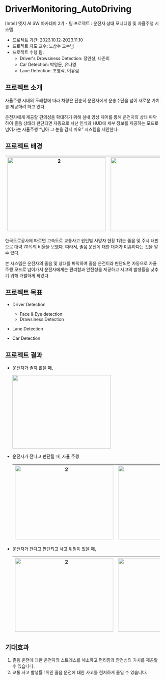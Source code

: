 # DriverMonitoring_AutoDriving
[Intel] 엣지 AI SW 아카데미 2기 - 팀 프로젝트 : 운전자 상태 모니터링 및 자율주행 시스템

* 프로젝트 기간: 2023.10.12-2023.11.10
* 프로젝트 지도 교수: 노상수 교수님
* 프로젝트 수행 팀:
  * Driver's Drowsiness Detection: 정인성, 나준희
  * Car Detection: 박영문, 유나영
  * Lane Detection: 조영식, 이유림

프로젝트 소개
---
자율주행 시대의 도래함에 따라 차량은 단순히 운전자에게 운송수단을 넘어 새로운 가치를 제공하려 하고 있다. 

운전자에게 제공할 편의성을 확대하기 위해 실내 영상 제어를 통해 운전자의 상태 파악하여 졸음 상태라 판단되면 자동으로 차선 인식과 HUD에 세부 정보를 제공하는 모드로 넘어가는 자율주행 “님아 그 눈을 감지 마오” 시스템을 제안한다.

프로젝트 배경
---

<img src=https://github.com/66yurimi99/DriverMonitoring_AutoDriving/assets/86766617/978d3f75-9765-4157-84fa-57123db496e2 alt="2" style="width: 320px; height: 240px;"> | <img src=https://github.com/66yurimi99/DriverMonitoring_AutoDriving/assets/86766617/f380734e-a15b-4204-8f39-48387e142ac3 alt="1" style="width: 320px; height: 240px;">
--- | --- |

 한국도로공사에 따르면 고속도로 교통사고 원인별 사망자 현황 1위는 졸음 및 주시 태만으로 대략 70%의 비율을 보였다. 따라서, 졸음 운전에 대한 대처가 미흡하다는 것을 알 수 있다. 
 
 본 시스템은 운전자의 졸음 및 상태를 파악하여 졸음 운전이라 판단되면 자동으로 자율 주행 모드로 넘어가서 운전자에게는 편리함과 안전성을 제공하고 사고의 발생률을 낮추기 위해 개발하게 되었다.

프로젝트 목표
---
* Driver Detection
    *  Face & Eye detection
    *  Drawsiness Detection
      
* Lane Detection

* Car Detection

프로젝트 결과
---
* 운전자가 졸지 않을 때,

  <img src=https://github.com/66yurimi99/DriverMonitoring_AutoDriving/assets/86766617/5a601673-92bb-437a-9a09-0d47f5eb6c7f style="width: 320px; height: 240px;">

* 운전자가 잔다고 판단될 때, 자율 주행 

  <img src=https://github.com/66yurimi99/DriverMonitoring_AutoDriving/assets/86766617/94097b46-328d-46e2-8ce3-e2314f86fc4d alt="2" style="width: 320px; height: 240px;"> | <img src=https://github.com/66yurimi99/DriverMonitoring_AutoDriving/assets/86766617/58150f4e-bf16-45e7-a494-70757275f979 alt="1" style="width: 320px; height: 240px;">
  --- | --- |

* 운전자가 잔다고 판단되고 사고 위험이 있을 때,

  <img src=https://github.com/66yurimi99/DriverMonitoring_AutoDriving/assets/86766617/94097b46-328d-46e2-8ce3-e2314f86fc4d alt="2" style="width: 320px; height: 240px;"> | <img src=https://github.com/66yurimi99/DriverMonitoring_AutoDriving/assets/86766617/fe9122d4-7e4d-4973-bd30-6b4599528073 alt="1" style="width: 320px; height: 240px;">
  --- | --- |

기대효과
---
1) 졸음 운전에 대한 운전자의 스트레스를 해소하고 편리함과 안전성의 가치를 제공할 수 있습니다.
2) 교통 사고 발생률 1위인 졸음 운전에 대한 사고를 현저하게 줄일 수 있습니다.



